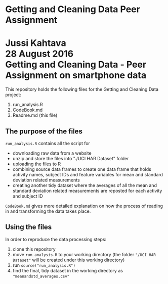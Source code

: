 # Getting and Cleaning Data Peer Assignment
Jussi Kahtava  
28 August 2016  
Getting and Cleaning Data - Peer Assignment on smartphone data
==============================================================

This repository holds the following files for the Getting and Cleaning Data project:


1. run_analysis.R
2. CodeBook.md
3. Readme.md (this file)

## The purpose of the files
`run_analysis.R` contains all the script for

- downloading raw data from a website
- unzip and store the files into "./UCI HAR Dataset" folder
- uploading the files to R
- combining source data frames to create one data frame that holds activity names, subject IDs and feature variables for mean and standard deviation related measurements
- creating another tidy dataset where the averages of all the mean and standard deviation related measurements are reposted for each activity and subject ID

`CodeBook.md` gives more detailed explanation on how the process of reading in and transforming the data takes place.

## Using the files
In order to reproduce the data processing steps:


1. clone this repository
2. move `run_analysis.R` to your working directory (the folder `"/UCI HAR Dataset"` will be created under this working directory)
3. run `source("run_analysis.R")`
4. find the final, tidy dataset in the working directory as `"meanandstd_averages.csv"`


